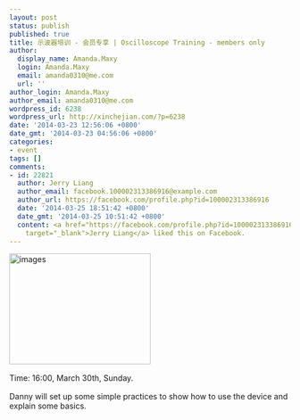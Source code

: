 ```yaml
---
layout: post
status: publish
published: true
title: 示波器培训 - 会员专享 | Oscilloscope Training - members only
author:
  display_name: Amanda.Maxy
  login: Amanda.Maxy
  email: amanda0310@me.com
  url: ''
author_login: Amanda.Maxy
author_email: amanda0310@me.com
wordpress_id: 6238
wordpress_url: http://xinchejian.com/?p=6238
date: '2014-03-23 12:56:06 +0800'
date_gmt: '2014-03-23 04:56:06 +0800'
categories:
- event
tags: []
comments:
- id: 22821
  author: Jerry Liang
  author_email: facebook.100002313386916@example.com
  author_url: https://facebook.com/profile.php?id=100002313386916
  date: '2014-03-25 18:51:42 +0800'
  date_gmt: '2014-03-25 10:51:42 +0800'
  content: <a href="https://facebook.com/profile.php?id=100002313386916"
    target="_blank">Jerry Liang</a> liked this on Facebook.
---
```

<p><!--:en--><a href="http://xinchejian.com/wp-content/uploads/2014/03/images.jpg"><img class="alignnone size-full wp-image-6243" alt="images" src="http://xinchejian.com/wp-content/uploads/2014/03/images.jpg" width="253" height="199" /></a></p>
<p><span style="line-height: 1.5em;">Time: 16:00, March 30th, Sunday.</span></p>
<p>Danny will set up some simple practices to show how to use the device and explain some basics.<!--:--></p>
